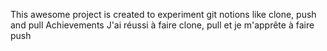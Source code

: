 This awesome project is created to experiment git notions like clone, push and pull
Achievements
J'ai réussi à faire clone, pull et je m'apprête à faire push
